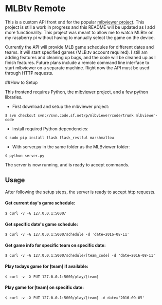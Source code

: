 # MLBtv Remote

This is a custom API front end for the popular [mlbviewer project](https://sourceforge.net/projects/mlbviewer/). This project is still a work in progress and this README will be updated as I add more functionality. This project was meant to allow me to watch MLBtv on my raspberry pi without having to manually select the game on the device. 


Currently the API will provide MLB game schedules for different dates and teams. It will start specified games (MLB.tv account required). I still am adding features and cleaning up bugs, and the code will be cleaned up as I finish features. Future plans include a remote command line interface to start mlbviewer on a separate machine. Right now the API must be used through HTTP requests. 

##How to Setup

This frontend requires Python, the [mlbviewer project](https://sourceforge.net/p/mlbviewer/code/HEAD/tree/trunk/), and a few python libraries.

* First download and setup the mlbviewer project:
```
$ svn checkout svn://svn.code.sf.net/p/mlbviewer/code/trunk mlbviewer-code
```
* Install required Python dependencies:
```
$ sudo pip install flask flask_restful marshmallow
```
* With server.py in the same folder as the MLBviewer folder:
```
$ python server.py
```
The server is now running, and is ready to accept commands.

## Usage

After following the setup steps, the server is ready to accept http requests. 

#### Get current day's game schedule:
```
$ curl -v -G 127.0.0.1:5000/
```
#### Get specific date's game schedule:
```
$ curl -v -G 127.0.0.1:5000/schedule -d 'date=2016-08-11'
```
#### Get game info for specific team on specific date:
```
$ curl -v -G 127.0.0.1:5000/schedule/[team_code] -d 'date=2016-08-11'
```
#### Play todays game for [team] if available:
```
$ curl -v -X PUT 127.0.0.1:5000/play/[team]
```
#### Play game for [team] on specific date:
```
$ curl -v -X PUT 127.0.0.1:5000/play/[team] -d date='2016-09-05'
```